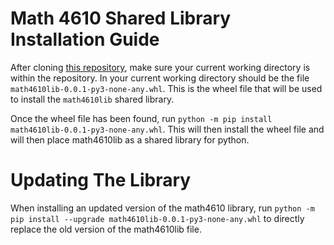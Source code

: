 # Math 4610 Shared Library Installation Guide

After cloning [this repository](https://github.com/jaxtonw/math4610), make sure your current working directory is within the repository. In your current working directory should be the file `math4610lib-0.0.1-py3-none-any.whl`. This is the wheel file that will be used to install the `math4610lib` shared library.

Once the wheel file has been found, run `python -m pip install math4610lib-0.0.1-py3-none-any.whl`. This will then install the wheel file and will then place math4610lib as a shared library for python.

# Updating The Library

When installing an updated version of the math4610 library, run `python -m pip install --upgrade math4610lib-0.0.1-py3-none-any.whl` to directly replace the old version of the math4610lib file.
